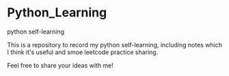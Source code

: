 # Python_Learning



python self-learning

This is a repository to record my python self-learning, including notes which I think it's useful and smoe leetcode practice sharing.

Feel free to share your ideas with me!
